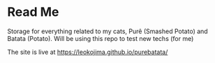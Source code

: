 ---
---

# Read Me
Storage for everything related to my cats, Purê (Smashed Potato) and Batata (Potato). Will be using this repo to test new techs (for me)

The site is live at https://leokojima.github.io/purebatata/
